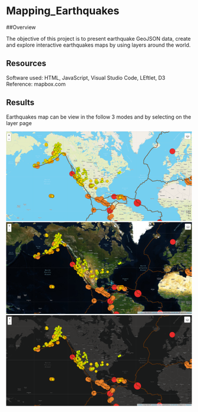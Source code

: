 # Mapping_Earthquakes

##Overview

The objective of this project is to present earthquake GeoJSON data, create and explore interactive earthquakes maps by using layers around the world.

## Resources
Software used: HTML, JavaScript, Visual Studio Code, LEftlet, D3
Reference: mapbox.com

## Results
Earthquakes map can be view in the follow 3 modes and by selecting on the layer page

<img src ="images/street_view.PNG">

<img src ="images/satellite_view.PNG">

<img src ="images/dark_view.PNG">

